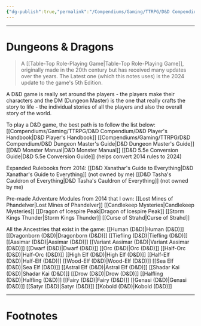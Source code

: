```yaml
---
{"dg-publish":true,"permalink":"/Compendiums/Gaming/TTRPG/D&D Compendium/Dungeons & Dragons/","tags":["TTRPG"]}
---
```



---
# Dungeons & Dragons
> A [[Table-Top Role-Playing Game\|Table-Top Role-Playing Game]], originally made in the 20th century but has received many updates over the years. The Latest one (which this notes uses) is the 2024 update to the game's 5th Edition. 

A D&D game is really set around the players - the players make their characters and the DM (Dungeon Master) is the one that really crafts the story to life - the individual stories of all the players and also the overall story of the world.

To play a D&D game, the best path is to follow the list below:
[[Compendiums/Gaming/TTRPG/D&D Compendium/D&D Player's Handbook\|D&D Player's Handbook]]
[[Compendiums/Gaming/TTRPG/D&D Compendium/D&D Dungeon Master's Guide\|D&D Dungeon Master's Guide]]
[[D&D Monster Manual\|D&D Monster Manual]]
[[D&D 5.5e Conversion Guide\|D&D 5.5e Conversion Guide]] (helps convert 2014 rules to 2024)

Expanded Rulebooks from 2014:
[[D&D Xanathar's Guide to Everything\|D&D Xanathar's Guide to Everything]] (not owned by me)
[[D&D Tasha's Cauldron of Everything\|D&D Tasha's Cauldron of Everything]] (not owned by me)

Pre-made Adventure Modules from 2014 that I own:
[[Lost Mines of Phandelver\|Lost Mines of Phandelver]]
[[Candlekeep Mysteries\|Candlekeep Mysteries]]
[[Dragon of Icespire Peak\|Dragon of Icespire Peak]]
[[Storm Kings Thunder\|Storm Kings Thunder]]
[[Curse of Strahd\|Curse of Strahd]]

All the Ancestries that exist in the game:
[[Human (D&D)\|Human (D&D)]]
[[Dragonborn (D&D)\|Dragonborn (D&D)]]
[[Tiefling (D&D)\|Tiefling (D&D)]]
[[Aasimar (D&D)\|Aasimar (D&D)]]
[[Variant Aasimar (D&D)\|Variant Aasimar (D&D)]]
[[Dwarf (D&D)\|Dwarf (D&D)]]
[[Orc (D&D)\|Orc (D&D)]]
[[Half-Orc (D&D)\|Half-Orc (D&D)]]
[[High Elf (D&D)\|High Elf (D&D)]]
[[Half-Elf (D&D)\|Half-Elf (D&D)]]
[[Wood-Elf (D&D)\|Wood-Elf (D&D)]]
[[Sea Elf (D&D)\|Sea Elf (D&D)]]
[[Astral Elf (D&D)\|Astral Elf (D&D)]]
[[Shadar Kai (D&D)\|Shadar Kai (D&D)]]
[[Drow (D&D)\|Drow (D&D)]]
[[Halfling (D&D)\|Halfling (D&D)]]
[[Fairy (D&D)\|Fairy (D&D)]]
[[Genasi (D&D)\|Genasi (D&D)]]
[[Satyr (D&D)\|Satyr (D&D)]]
[[Kobold (D&D)\|Kobold (D&D)]]


---
# Footnotes
